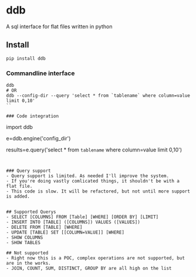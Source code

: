 # ddb
 A sql interface for flat files written in python 


## Install
```
pip install ddb
```

### Commandline interface
```
ddb
# OR
ddb --config-dir --query 'select * from `tablename` where column=value limit 0,10'
``

### Code integration
```
import ddb

e=ddb.engine('config_dir')

results=e.query('select * from `tablename` where column=value limit 0,10')


```


### Query support
- Query support is limited. As needed I'll improve the system.
- If you're doing vastly comlicated things, it shouldn't be with a flat file.
- This code is slow. It will be refactored, but not until more support is added.


## Supported Querys
- SELECT [COLUMNS] FROM [Table] [WHERE] [ORDER BY] [LIMIT]
- INSERT INTO [TABLE] ([COLUMNS]) VALUES ([VALUES])
- DELETE FROM [TABLE] [WHERE] 
- UPDATE [TABLE] SET [[COLUMN=VALUE]] [WHERE]
- SHOW COLUMNS
- SHOW TABLES

## Not supported
- Right now this is a POC, complex operations are not supported, but are in the works.
- JOIN, COUNT, SUM, DISTINCT, GROUP BY are all high on the list


